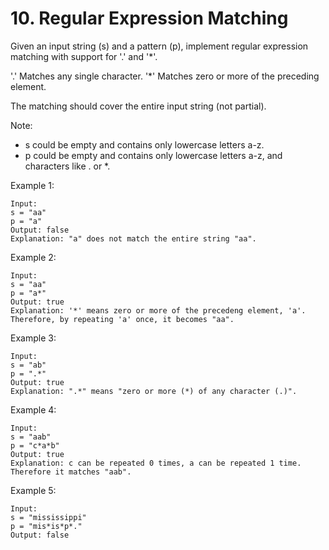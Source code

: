 # 10. Regular Expression Matching

Given an input string (s) and a pattern (p), implement regular expression matching with support for '.' and '*'.

'.' Matches any single character.
'*' Matches zero or more of the preceding element.

The matching should cover the entire input string (not partial).

Note:

* s could be empty and contains only lowercase letters a-z.
* p could be empty and contains only lowercase letters a-z, and characters like . or *.

Example 1:
````
Input:
s = "aa"
p = "a"
Output: false
Explanation: "a" does not match the entire string "aa".
````
Example 2:
````
Input:
s = "aa"
p = "a*"
Output: true
Explanation: '*' means zero or more of the precedeng element, 'a'. Therefore, by repeating 'a' once, it becomes "aa".
````
Example 3:
````
Input:
s = "ab"
p = ".*"
Output: true
Explanation: ".*" means "zero or more (*) of any character (.)".
````
Example 4:
````
Input:
s = "aab"
p = "c*a*b"
Output: true
Explanation: c can be repeated 0 times, a can be repeated 1 time. Therefore it matches "aab".
````
Example 5:
````
Input:
s = "mississippi"
p = "mis*is*p*."
Output: false
````
